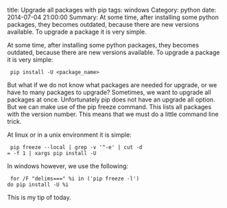 title: Upgrade all packages with pip
tags: windows
Category: python
date: 2014-07-04 21:00:00
Summary: At some time, after installing some python packages, they becomes outdated, because there are new versions available. To upgrade a package it is very simple.

At some time, after installing some python packages, they becomes outdated, because there are new versions available. To upgrade a package it is very simple:

<code class="bash"><pre>
pip install -U <package_name>
</pre></code>

But what if we do not know what packages are needed for upgrade, or we have to many packages to upgrade? Sometimes, we want to upgrade all packages at once. Unfortunately pip does not have an upgrade all option. But we can make use of the pip freeze command. This lists all packages with the version number. This means that we must do a little command line trick.

At linux or in a unix environment it is simple:

<code class="bash"><pre>
pip freeze --local | grep -v '^\-e' | cut -d = -f 1  | xargs pip install -U
</pre></code>

In windows however, we use the following:

<code class="bash"><pre>
for /F "delims===" %i in ('pip freeze -l') do pip install -U %i
</pre></code>

This is my tip of today.
